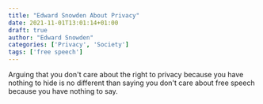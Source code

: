 ```yaml
---
title: "Edward Snowden About Privacy"
date: 2021-11-01T13:01:14+01:00
draft: true
author: "Edward Snowden"
categories: ['Privacy', 'Society']
tags: ['free speech']
---
```

Arguing that you don't care about the right to privacy because you have nothing to hide is no different than saying you don't care about free speech because you have nothing to say.
